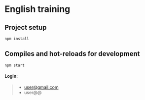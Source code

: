 # English training

## Project setup
```
npm install
```

## Compiles and hot-reloads for development
```
npm start
```

#### Login:
>* user@gmail.com
>* user@@

